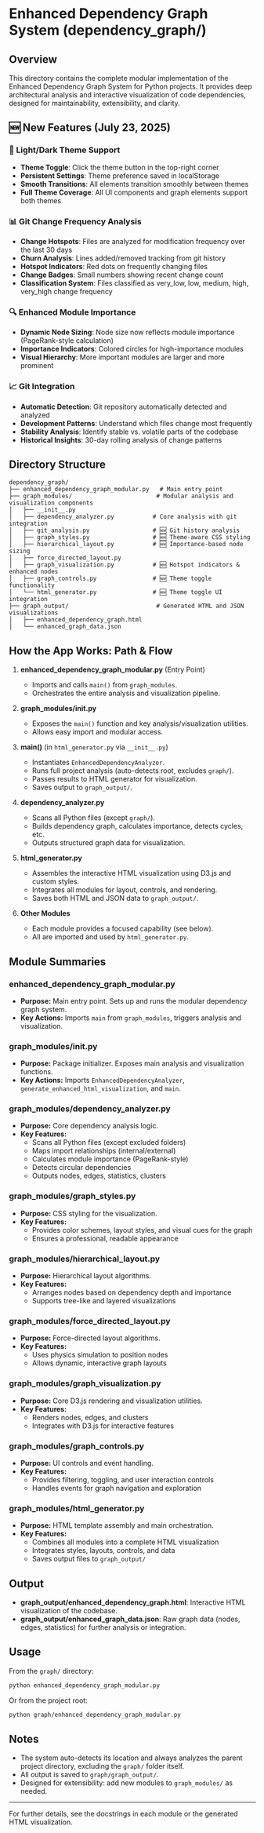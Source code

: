 # Enhanced Dependency Graph System (dependency_graph/)

## Overview
This directory contains the complete modular implementation of the Enhanced Dependency Graph System for Python projects. It provides deep architectural analysis and interactive visualization of code dependencies, designed for maintainability, extensibility, and clarity.

## 🆕 New Features (July 23, 2025)

### 🎨 Light/Dark Theme Support
- **Theme Toggle**: Click the theme button in the top-right corner
- **Persistent Settings**: Theme preference saved in localStorage
- **Smooth Transitions**: All elements transition smoothly between themes
- **Full Theme Coverage**: All UI components and graph elements support both themes

### 📊 Git Change Frequency Analysis
- **Change Hotspots**: Files are analyzed for modification frequency over the last 30 days
- **Churn Analysis**: Lines added/removed tracking from git history
- **Hotspot Indicators**: Red dots on frequently changing files
- **Change Badges**: Small numbers showing recent change count
- **Classification System**: Files classified as very_low, low, medium, high, very_high change frequency

### 🔍 Enhanced Module Importance
- **Dynamic Node Sizing**: Node size now reflects module importance (PageRank-style calculation)
- **Importance Indicators**: Colored circles for high-importance modules
- **Visual Hierarchy**: More important modules are larger and more prominent

### 📈 Git Integration
- **Automatic Detection**: Git repository automatically detected and analyzed
- **Development Patterns**: Understand which files change most frequently
- **Stability Analysis**: Identify stable vs. volatile parts of the codebase
- **Historical Insights**: 30-day rolling analysis of change patterns

## Directory Structure
```
dependency_graph/
├── enhanced_dependency_graph_modular.py   # Main entry point
├── graph_modules/                        # Modular analysis and visualization components
│   ├── __init__.py
│   ├── dependency_analyzer.py           # Core analysis with git integration
│   ├── git_analysis.py                  # 🆕 Git history analysis
│   ├── graph_styles.py                  # 🆕 Theme-aware CSS styling
│   ├── hierarchical_layout.py           # 🆕 Importance-based node sizing
│   ├── force_directed_layout.py
│   ├── graph_visualization.py           # 🆕 Hotspot indicators & enhanced nodes
│   ├── graph_controls.py                # 🆕 Theme toggle functionality
│   └── html_generator.py                # 🆕 Theme toggle UI integration
├── graph_output/                         # Generated HTML and JSON visualizations
│   ├── enhanced_dependency_graph.html
│   └── enhanced_graph_data.json
```

## How the App Works: Path & Flow

1. **enhanced_dependency_graph_modular.py** (Entry Point)
   - Imports and calls `main()` from `graph_modules`.
   - Orchestrates the entire analysis and visualization pipeline.

2. **graph_modules/__init__.py**
   - Exposes the `main()` function and key analysis/visualization utilities.
   - Allows easy import and modular access.

3. **main()** (in `html_generator.py` via `__init__.py`)
   - Instantiates `EnhancedDependencyAnalyzer`.
   - Runs full project analysis (auto-detects root, excludes `graph/`).
   - Passes results to HTML generator for visualization.
   - Saves output to `graph_output/`.

4. **dependency_analyzer.py**
   - Scans all Python files (except `graph/`).
   - Builds dependency graph, calculates importance, detects cycles, etc.
   - Outputs structured graph data for visualization.

5. **html_generator.py**
   - Assembles the interactive HTML visualization using D3.js and custom styles.
   - Integrates all modules for layout, controls, and rendering.
   - Saves both HTML and JSON data to `graph_output/`.

6. **Other Modules**
   - Each module provides a focused capability (see below).
   - All are imported and used by `html_generator.py`.

## Module Summaries

### enhanced_dependency_graph_modular.py
- **Purpose:** Main entry point. Sets up and runs the modular dependency graph system.
- **Key Actions:** Imports `main` from `graph_modules`, triggers analysis and visualization.

### graph_modules/__init__.py
- **Purpose:** Package initializer. Exposes main analysis and visualization functions.
- **Key Actions:** Imports `EnhancedDependencyAnalyzer`, `generate_enhanced_html_visualization`, and `main`.

### graph_modules/dependency_analyzer.py
- **Purpose:** Core dependency analysis logic.
- **Key Features:**
  - Scans all Python files (except excluded folders)
  - Maps import relationships (internal/external)
  - Calculates module importance (PageRank-style)
  - Detects circular dependencies
  - Outputs nodes, edges, statistics, clusters

### graph_modules/graph_styles.py
- **Purpose:** CSS styling for the visualization.
- **Key Features:**
  - Provides color schemes, layout styles, and visual cues for the graph
  - Ensures a professional, readable appearance

### graph_modules/hierarchical_layout.py
- **Purpose:** Hierarchical layout algorithms.
- **Key Features:**
  - Arranges nodes based on dependency depth and importance
  - Supports tree-like and layered visualizations

### graph_modules/force_directed_layout.py
- **Purpose:** Force-directed layout algorithms.
- **Key Features:**
  - Uses physics simulation to position nodes
  - Allows dynamic, interactive graph layouts

### graph_modules/graph_visualization.py
- **Purpose:** Core D3.js rendering and visualization utilities.
- **Key Features:**
  - Renders nodes, edges, and clusters
  - Integrates with D3.js for interactive features

### graph_modules/graph_controls.py
- **Purpose:** UI controls and event handling.
- **Key Features:**
  - Provides filtering, toggling, and user interaction controls
  - Handles events for graph navigation and exploration

### graph_modules/html_generator.py
- **Purpose:** HTML template assembly and main orchestration.
- **Key Features:**
  - Combines all modules into a complete HTML visualization
  - Integrates styles, layouts, controls, and data
  - Saves output files to `graph_output/`

## Output
- **graph_output/enhanced_dependency_graph.html**: Interactive HTML visualization of the codebase.
- **graph_output/enhanced_graph_data.json**: Raw graph data (nodes, edges, statistics) for further analysis or integration.

## Usage
From the `graph/` directory:
```bash
python enhanced_dependency_graph_modular.py
```
Or from the project root:
```bash
python graph/enhanced_dependency_graph_modular.py
```

## Notes
- The system auto-detects its location and always analyzes the parent project directory, excluding the `graph/` folder itself.
- All output is saved to `graph/graph_output/`.
- Designed for extensibility: add new modules to `graph_modules/` as needed.

---
For further details, see the docstrings in each module or the generated HTML visualization.
